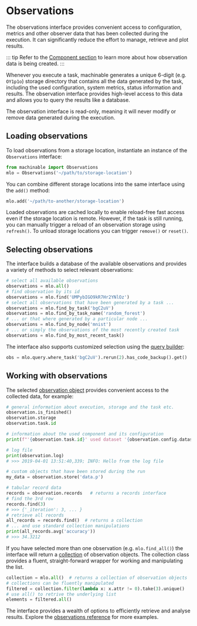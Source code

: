 # Observations

The observations interface provides convenient access to configuration, metrics and other observer data that has been collected during the execution. It can significantly reduce the effort to manage, retrieve and plot results.

::: tip
Refer to the [Component section](./components.md#self-observer) to learn more about how observation data is being created.
:::

Whenever you execute a task, machinable generates a unique 6-digit (e.g. `OY1p1o`) storage directory that contains all the data generated by the task, including the used configuration, system metrics, status information and results. The observation interface provides high-level access to this data and allows you to query the results like a database.

The observation interface is read-only, meaning it will never modify or remove data generated during the execution.

## Loading observations

To load observations from a storage location, instantiate an instance of the ``Observations`` interface:

```python
from machinable import Observations
mlo = Observations('~/path/to/storage-location')
```

You can combine different storage locations into the same interface using the `add()` method:

```python
mlo.add('~/path/to-another/storage-location')
```

Loaded observations are cached locally to enable reload-free fast access even if the storage location is remote. However, if the task is still running, you can manually trigger a reload of an observation storage using `refresh()`. To unload storage locations you can trigger `remove()` or `reset()`.

## Selecting observations

The interface builds a database of the available observations and provides a variety of methods to select relevant observations:

```python
# select all available observations
observations = mlo.all()
# find observation by its id
observations = mlo.find('UMPybIGO9kR7Hr2YNlOz')
# select all observations that have been generated by a task ...
observations = mlo.find_by_task('bgC2uV')
observations = mlo.find_by_task_name('random_forest')
# ... or that where generated by a particular node ...
observations = mlo.find_by_node('mnist')
# ... or simply the observations of the most recently created task
observations = mlo.find_by_most_recent_task()
```

 The interface also supports customized selection using the [query builder](../reference/observations.md#observationsquerybuilder):

```python
obs = mlo.query.where_task('bgC2uV').rerun(2).has_code_backup().get()
```

## Working with observations

The selected [observation object](../reference/observations.md#observation) provides convenient access to the collected data, for example:

```python
# general information about execution, storage and the task etc.
observation.is_finished()
observation.storage
observation.task.id

# information about the used component and its configuration
print(f"'{observation.task.id}' used dataset '{observation.config.dataset}'")

# log file
print(observation.log)
# >>> 2019-04-01 13:51:40,339; INFO: Hello from the log file

# custom objects that have been stored during the run
my_data = observation.store('data.p')

# tabular record data
records = observation.records   # returns a records interface
# find the 3rd row
records.find(3)
# >>> {'_iteration': 3, ... }
# retrieve all records
all_records = records.find()  # returns a collection
# ... and use standard collection manipulations
print(all_records.avg('accuracy'))
# >>> 34.3212
```

If you have selected more than one observation (e.g. `mlo.find_all()`) the interface will return a [collection](../reference/observations.md#collection) of observation objects. The collection class provides a fluent, straight-forward wrapper for working and manipulating the list.

```python
collection = mlo.all()  # returns a collection of observation objects
# collections can be fluently manipulated
filtered = collection.filter(lambda x: x.attr != 0).take(3).unique()
# use all() to retrive the underlying list
elements = filtered.all()
```

The interface provides a wealth of options to efficiently retrieve and analyse results. Explore the [observations reference](../reference/observations.md#observations-2) for more examples.
